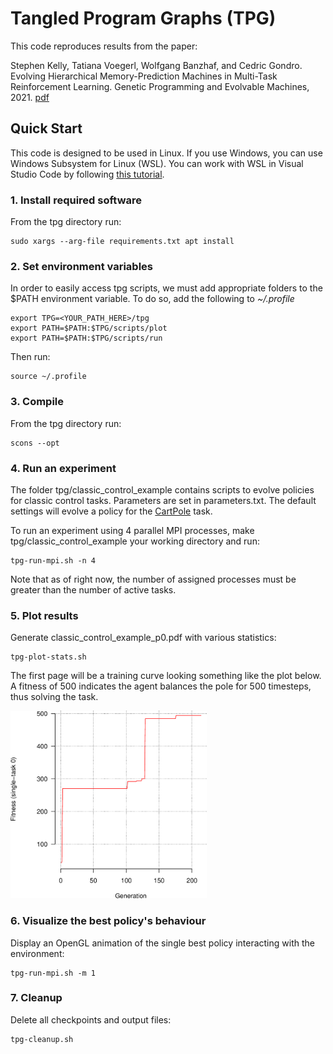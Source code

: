 # Tangled Program Graphs (TPG)
This code reproduces results from the paper: 

Stephen Kelly, Tatiana Voegerl, Wolfgang Banzhaf, and Cedric Gondro. Evolving Hierarchical Memory-Prediction Machines in Multi-Task Reinforcement Learning. Genetic Programming and Evolvable Machines, 2021. [pdf](https://rdcu.be/czd3s)

## Quick Start
This code is designed to be used in Linux. If you use Windows, you can use Windows Subsystem for Linux (WSL). You can work with WSL in Visual Studio Code by following [this tutorial](https://code.visualstudio.com/docs/remote/wsl-tutorial).

### 1. Install required software
From the tpg directory run:
```
sudo xargs --arg-file requirements.txt apt install
```

### 2. Set environment variables
In order to easily access tpg scripts, we must add appropriate folders to the $PATH environment variable.
To do so, add the following to *~/.profile*
```
export TPG=<YOUR_PATH_HERE>/tpg
export PATH=$PATH:$TPG/scripts/plot
export PATH=$PATH:$TPG/scripts/run
```
Then run:
```
source ~/.profile
```

### 3. Compile
From the tpg directory run:
```
scons --opt
```

### 4. Run an experiment
The folder tpg/classic_control_example contains scripts to evolve policies for classic control tasks. Parameters are set in parameters.txt. The default settings will evolve a policy for the [CartPole](https://gymnasium.farama.org/environments/classic_control/cart_pole/) task.

To run an experiment using 4 parallel MPI processes, make tpg/classic_control_example your working directory and run:
```
tpg-run-mpi.sh -n 4
```

Note that as of right now, the number of assigned processes must be greater than the number of active tasks.

### 5. Plot results
Generate classic_control_example_p0.pdf with various statistics:
```
tpg-plot-stats.sh
```
The first page will be a training curve looking something like the plot below. A fitness of 500 indicates the agent balances the pole for 500 timesteps, thus solving the task.

<img src="./classic_control_example/images/cartpole-example.png" height="300" />

### 6. Visualize the best policy's behaviour
Display an OpenGL animation of the single best policy interacting with the environment:
```
tpg-run-mpi.sh -m 1
```
 
### 7. Cleanup
Delete all checkpoints and output files:
```
tpg-cleanup.sh
```

